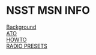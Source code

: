 # NSST MSN INFO

  [Background](/Docs/background.md)  
  [ATO](/Docs/ATO.md)  
  [HOWTO](/Docs/howto.md)  
  [RADIO PRESETS](/Docs/radiopresets.md)  